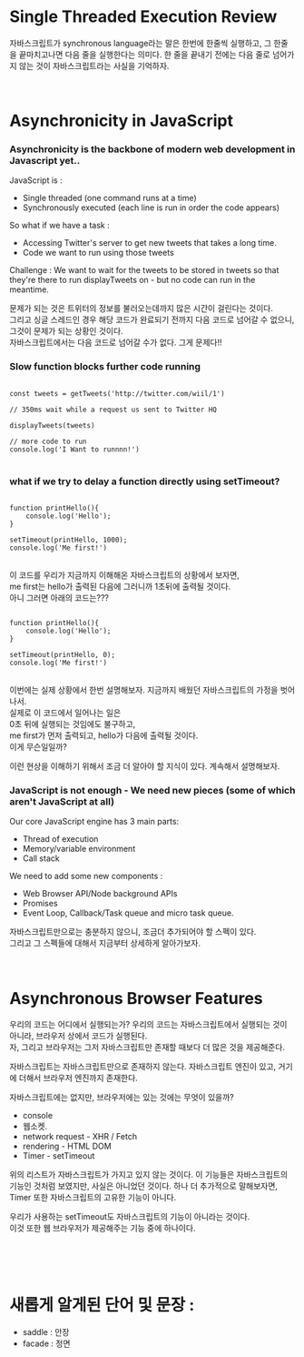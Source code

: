 # Single Threaded Execution Review

자바스크립트가 synchronous language라는 말은 한번에 한줄씩 실행하고, 그 한줄을 끝마치고나면 다음 줄을 실행한다는 의미다.
한 줄을 끝내기 전에는 다음 줄로 넘어가지 않는 것이 자바스크립트라는 사실을 기억하자.

<br>

# Asynchronicity in JavaScript

### Asynchronicity is the backbone of modern web development in Javascript yet..

JavaScript is :

- Single threaded (one command runs at a time)
- Synchronously executed (each line is run in order the code appears)

So what if we have a task :

- Accessing Twitter's server to get new tweets that takes a long time.
- Code we want to run using those tweets

Challenge : We want to wait for the tweets to be stored in tweets so that they're there to run displayTweets on - but no code can run in the meantime.

문제가 되는 것은 트위터의 정보를 불러오는데까지 많은 시간이 걸린다는 것이다.  
그리고 싱글 스레드인 경우 해당 코드가 완료되기 전까지 다음 코드로 넘어갈 수 없으니,
그것이 문제가 되는 상황인 것이다.  
자바스크립트에서는 다음 코드로 넘어갈 수가 없다. 그게 문제다!!
<br>

### Slow function blocks further code running

<pre>
<code>
const tweets = getTweets('http://twitter.com/wiil/1')

// 350ms wait while a request us sent to Twitter HQ 

displayTweets(tweets)

// more code to run
console.log('I Want to runnnn!')
</code>
</pre>

### what if we try to delay a function directly using setTimeout?

<pre>
<code>
function printHello(){
    console.log('Hello');
}

setTimeout(printHello, 1000);
console.log('Me first!')
</code>
</pre>

이 코드를 우리가 지금까지 이해해온 자바스크립트의 상황에서 보자면,  
me first는 hello가 출력된 다음에 그러니까 1초뒤에 출력될 것이다.  
아니 그러면 아래의 코드는???

<pre>
<code>
function printHello(){
    console.log('Hello');
}

setTimeout(printHello, 0);
console.log('Me first!')
</code>
</pre>

이번에는 실제 상황에서 한번 설명해보자.
지금까지 배웠던 자바스크립트의 가정을 벗어나서.  
실제로 이 코드에서 일어나는 일은  
0초 뒤에 실행되는 것임에도 불구하고,  
me first가 먼저 출력되고, hello가 다음에 출력될 것이다.  
이게 무슨일일까?

이런 현상을 이해하기 위해서 조금 더 알아야 할 지식이 있다.
계속해서 설명해보자.

### JavaScript is not enough - We need new pieces (some of which aren't JavaScript at all)

Our core JavaScript engine has 3 main parts:

- Thread of execution
- Memory/variable environment
- Call stack

We need to add some new components :

- Web Browser API/Node background APIs
- Promises
- Event Loop, Callback/Task queue and micro task queue.

자바스크립트만으로는 충분하지 않으니, 조금더 추가되어야 할 스펙이 있다.  
그리고 그 스펙들에 대해서 지금부터 상세하게 알아가보자.

<br>

# Asynchronous Browser Features

우리의 코드는 어디에서 실행되는가?
우리의 코드는 자바스크립트에서 실행되는 것이 아니라,
브라우저 상에서 코드가 실행된다.  
자, 그리고 브라우저는 그저 자바스크립트만 존재할 때보다 더 많은 것을 제공해준다.

자바스크립트는 자바스크립트만으로 존재하지 않는다.
자바스크립트 엔진이 있고, 거기에 더해서 브라우저 엔진까지 존재한다.

자바스크립트에는 없지만,
브라우저에는 있는 것에는 무엇이 있을까?

- console
- 웹소켓.
- network request - XHR / Fetch
- rendering - HTML DOM
- Timer - setTimeout

위의 리스트가 자바스크립트가 가지고 있지 않는 것이다.
이 기능들은 자바스크립트의 기능인 것처럼 보였지만,
사실은 아니었던 것이다.
하나 더 추가적으로 말해보자면,
Timer 또한 자바스크립트의 고유한 기능이 아니다.

우리가 사용하는 setTimeout도 자바스크립트의 기능이 아니라는 것이다.  
이것 또한 웹 브라우저가 제공해주는 기능 중에 하나이다.

<br>
<br>
<br>

# 새롭게 알게된 단어 및 문장 :

- saddle : 안장
- facade : 정면
